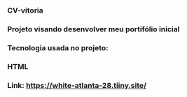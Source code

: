 ### CV-vitoria

### Projeto visando desenvolver meu portifólio inicial

### Tecnologia usada no projeto: 
### HTML


### Link: https://white-atlanta-28.tiiny.site/
